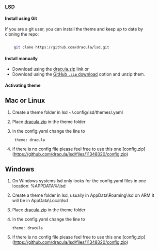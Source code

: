 ### [LSD](https://github.com/lsd-rs/lsd)

#### Install using Git

If you are a git user, you can install the theme and keep up to date by cloning the repo:

```bash

    git clone https://github.com/dracula/lsd.git

```

#### Install manually

- Download using the [dracula.zip](https://github.com/dracula/lsd/files/11348328/dracula.zip) link or
- Download using the [GitHub `.zip` download](https://github.com/dracula/lsd/archive/refs/heads/main.zip) option and unzip them.

#### Activating theme

## Mac or Linux

1. Create a theme folder in lsd ~/.config/lsd/themes/.yaml
2. Place [dracula.zip](https://github.com/dracula/lsd/files/11348328/dracula.zip) in the theme folder
2. In the config.yaml change the line to

        theme: dracula
3. If there is no config file please feel free to use this one [config.zip] (https://github.com/dracula/lsd/files/11348320/config.zip)        

## Windows

1.  On Windows systems lsd only looks for the config.yaml files in one location: %APPDATA%\lsd
2.  Create a theme folder in lsd, usually in AppData\Roaming\lsd on ARM it will be in AppData\Local\lsd
3.  Place [dracula.zip](https://github.com/dracula/lsd/files/11348328/dracula.zip) in the theme folder
4.  In the config.yaml change the line to

        theme: dracula
5. If there is no config file please feel free to use this one [config.zip] (https://github.com/dracula/lsd/files/11348320/config.zip) 
